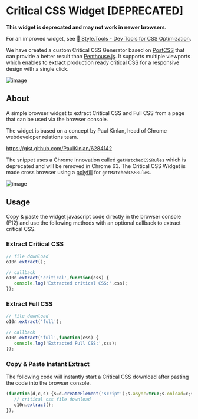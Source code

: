 # Critical CSS Widget [DEPRECATED]

**This widget is deprecated and may not work in newer browsers.**

For an improved widget, see [📐 Style.Tools - Dev Tools for CSS Optimization](https://github.com/style-tools/browser-widget).

We have created a custom Critical CSS Generator based on [PostCSS](https://github.com/postcss/postcss) that can provide a better result than [Penthouse.js](https://github.com/pocketjoso/penthouse). It supports multiple viewports which enables to extract production ready critical CSS for a responsive design with a single click.

![image](https://user-images.githubusercontent.com/8843669/50854430-4aeaf100-1385-11e9-8f96-7d05619ed10a.png)

## About

A simple browser widget to extract Critical CSS and Full CSS from a page that can be used via the browser console.

The widget is based on a concept by Paul Kinlan, head of Chrome webdeveloper relations team.

https://gist.github.com/PaulKinlan/6284142

The snippet uses a Chrome innovation called `getMatchedCSSRules` which is deprecated and will be removed in Chrome 63. The Critical CSS Widget is made cross browser using a [polyfill](https://github.com/ovaldi/getMatchedCSSRules) for `getMatchedCSSRules`.

![image](https://raw.githubusercontent.com/o10n-x/critical-css-widget/master/critical-css-widget.png?v1)

## Usage

Copy & paste the widget javascript code directly in the browser console (F12) and use the following methods with an optional callback to extract critical CSS.

### Extract Critical CSS

```javascript
// file download
o10n.extract();

// callback
o10n.extract('critical',function(css) {
   console.log('Extracted critical CSS:',css);
});
```

### Extract Full CSS

```javascript
// file download
o10n.extract('full');

// callback
o10n.extract('full',function(css) {
   console.log('Extracted Full CSS:',css);
});
```


### Copy & Paste Instant Extract

The following code will instantly start a Critical CSS download after pasting the code into the browser console.

```javascript
(function(d,c,s) {s=d.createElement('script');s.async=true;s.onload=c;s.src='https://cdn.rawgit.com/o10n-x/critical-css-widget/master/critical-css-widget.min.js';d.head.appendChild(s);})(document,function() {
   // critical css file download
   o10n.extract();
});
```
